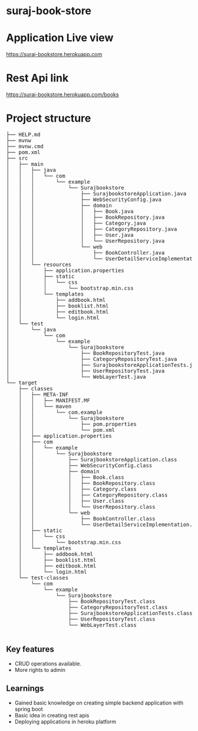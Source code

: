 # suraj-book-store

# Application Live view 
https://suraj-bookstore.herokuapp.com

# Rest Api link
https://suraj-bookstore.herokuapp.com/books

# Project structure
<pre>
├── HELP.md
├── mvnw
├── mvnw.cmd
├── pom.xml
├── src
│   ├── main
│   │   ├── java
│   │   │   └── com
│   │   │       └── example
│   │   │           └── Surajbookstore
│   │   │               ├── SurajbookstoreApplication.java
│   │   │               ├── WebSecurityConfig.java
│   │   │               ├── domain
│   │   │               │   ├── Book.java
│   │   │               │   ├── BookRepository.java
│   │   │               │   ├── Category.java
│   │   │               │   ├── CategoryRepository.java
│   │   │               │   ├── User.java
│   │   │               │   └── UserRepository.java
│   │   │               └── web
│   │   │                   ├── BookController.java
│   │   │                   └── UserDetailServiceImplementation.java
│   │   └── resources
│   │       ├── application.properties
│   │       ├── static
│   │       │   └── css
│   │       │       └── bootstrap.min.css
│   │       └── templates
│   │           ├── addbook.html
│   │           ├── booklist.html
│   │           ├── editbook.html
│   │           └── login.html
│   └── test
│       └── java
│           └── com
│               └── example
│                   └── Surajbookstore
│                       ├── BookRepositoryTest.java
│                       ├── CategoryRepositoryTest.java
│                       ├── SurajbookstoreApplicationTests.java
│                       ├── UserRepositoryTest.java
│                       └── WebLayerTest.java
└── target
    ├── classes
    │   ├── META-INF
    │   │   ├── MANIFEST.MF
    │   │   └── maven
    │   │       └── com.example
    │   │           └── Surajbookstore
    │   │               ├── pom.properties
    │   │               └── pom.xml
    │   ├── application.properties
    │   ├── com
    │   │   └── example
    │   │       └── Surajbookstore
    │   │           ├── SurajbookstoreApplication.class
    │   │           ├── WebSecurityConfig.class
    │   │           ├── domain
    │   │           │   ├── Book.class
    │   │           │   ├── BookRepository.class
    │   │           │   ├── Category.class
    │   │           │   ├── CategoryRepository.class
    │   │           │   ├── User.class
    │   │           │   └── UserRepository.class
    │   │           └── web
    │   │               ├── BookController.class
    │   │               └── UserDetailServiceImplementation.class
    │   ├── static
    │   │   └── css
    │   │       └── bootstrap.min.css
    │   └── templates
    │       ├── addbook.html
    │       ├── booklist.html
    │       ├── editbook.html
    │       └── login.html
    └── test-classes
        └── com
            └── example
                └── Surajbookstore
                    ├── BookRepositoryTest.class
                    ├── CategoryRepositoryTest.class
                    ├── SurajbookstoreApplicationTests.class
                    ├── UserRepositoryTest.class
                    └── WebLayerTest.class
    </pre>

## Key features 
- CRUD operations available. 
- More rights to admin 

## Learnings 
- Gained basic knowledge on creating simple backend application with spring boot
- Basic idea in creating rest apis
- Deploying applications in heroku platform



